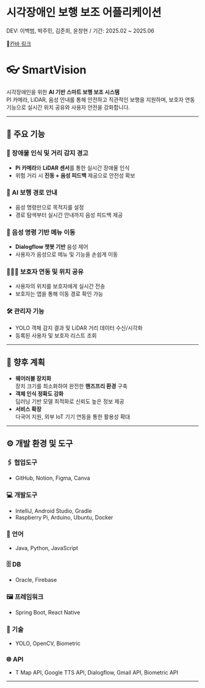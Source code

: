 # 시각장애인 보행 보조 어플리케이션

DEV: 이백범, 박주민, 김준희, 윤창현 /
기간: 2025.02 ~ 2025.06

🔗[칸바 링크](https://www.canva.com/design/DAGpYBWOyQE/m2NQZaUPpJgJ0xCuOp_k6Q/edit?ui=eyJIIjp7IkEiOnRydWV9fQ)

# 👓 SmartVision

시각장애인을 위한 **AI 기반 스마트 보행 보조 시스템**  
PI 카메라, LiDAR, 음성 안내를 통해 안전하고 직관적인 보행을 지원하며, 보호자 연동 기능으로 실시간 위치 공유와 사용자 안전을 강화합니다.

---

## 📌 주요 기능

### 🚧 장애물 인식 및 거리 감지 경고
- **Pi 카메라**와 **LiDAR 센서**를 통한 실시간 장애물 인식
- 위험 거리 시 **진동 + 음성 피드백** 제공으로 안전성 확보

### 🧭 AI 보행 경로 안내
- 음성 명령만으로 목적지를 설정
- 경로 탐색부터 실시간 안내까지 음성 피드백 제공

### 🎤 음성 명령 기반 메뉴 이동
- **Dialogflow 챗봇 기반** 음성 제어
- 사용자가 음성으로 메뉴 및 기능을 손쉽게 이동

### 👨‍👩‍👧 보호자 연동 및 위치 공유
- 사용자의 위치를 보호자에게 실시간 전송
- 보호자는 앱을 통해 이동 경로 확인 가능

### 🛠 관리자 기능
- YOLO 객체 감지 결과 및 LiDAR 거리 데이터 수신/시각화
- 등록된 사용자 및 보호자 리스트 조회

---

## 🔮 향후 계획
- **웨어러블 장치화**  
  장치 크기를 최소화하여 완전한 **핸즈프리 환경** 구축
- **객체 인식 정확도 강화**  
  딥러닝 기반 모델 최적화로 신뢰도 높은 정보 제공
- **서비스 확장**  
  다국어 지원, 외부 IoT 기기 연동을 통한 활용성 확대

---

## ⚙️ 개발 환경 및 도구

### 🖇 협업도구
- GitHub, Notion, Figma, Canva

### 💻 개발도구
- IntelliJ, Android Studio, Gradle
- Raspberry Pi, Arduino, Ubuntu, Docker

### 📝 언어
- Java, Python, JavaScript

### 🗄 DB
- Oracle, Firebase

### 🖼 프레임워크
- Spring Boot, React Native

### 🔧 기술
- YOLO, OpenCV, Biometric

### 🌐 API
- T Map API, Google TTS API, Dialogflow, Gmail API, Biometric API

---
